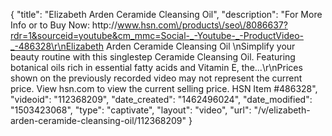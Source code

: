 {
    "title": "Elizabeth Arden Ceramide Cleansing Oil",
    "description": "For More Info or to Buy Now: http:\/\/www.hsn.com\/products\/seo\/8086637?rdr=1&sourceid=youtube&cm_mmc=Social-_-Youtube-_-ProductVideo-_-486328\r\nElizabeth Arden Ceramide Cleansing Oil  \nSimplify your beauty routine with this singlestep Ceramide Cleansing Oil. Featuring botanical oils rich in essential fatty acids and Vitamin E, the...\r\nPrices shown on the previously recorded video may not represent the current price.  View hsn.com to view the current selling price. HSN Item #486328",
    "videoid": "112368209",
    "date_created": "1462496024",
    "date_modified": "1503423068",
    "type": "captivate",
    "layout": "video",
    "url": "\/v\/elizabeth-arden-ceramide-cleansing-oil\/112368209"
}
